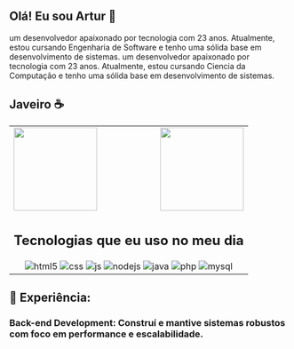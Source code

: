 ## Olá! Eu sou Artur 🤘

 um desenvolvedor apaixonado por tecnologia com 23 anos. Atualmente, estou cursando Engenharia de Software e tenho uma sólida base em desenvolvimento de sistemas.
 um desenvolvedor apaixonado por tecnologia com 23 anos. Atualmente, estou cursando Ciencia da Computação e tenho uma sólida base em desenvolvimento de sistemas.
  ## Javeiro ☕
<table>
  <tr>
    <td>
      <a>
        <img height="150" align="left" src="https://github-readme-stats.vercel.app/api?username=ArturCampos17&show_icons=true&theme=tokyonight" />
      </a>
    </td>
    <td>
      <a>
        <img height="150" align="right" src="https://github-readme-stats.vercel.app/api/top-langs?username=ArturCampos17&layout=compact&langs_count=8&card_width=320&show_icons=true&theme=tokyonight" />
      </a>
    </td>
  </tr>
  <tr>
    <td colspan="2" style="text-align:center;">
      <h2>Tecnologias que eu uso no meu dia</h2>
      <div>
        <img align="center" alt="html5" src="https://img.shields.io/badge/HTML5-E34F26?style=for-the-badge&logo=html5&logoColor=white" />
        <img align="center" alt="css" src="https://img.shields.io/badge/CSS3-1572B6?style=for-the-badge&logo=css3&logoColor=white" />
        <img align="center" alt="js" src="https://img.shields.io/badge/JavaScript-F7DF1E?style=for-the-badge&logo=javascript&logoColor=black" />
        <img align="center" alt="nodejs" src="https://img.shields.io/badge/Node.js-43853D?style=for-the-badge&logo=node.js&logoColor=white" />
        <img align="center" alt="java" src="https://img.shields.io/badge/Java-ED8B00?style=for-the-badge&logo=openjdk&logoColor=white" />
        <img align="center" alt="php" src="https://img.shields.io/badge/PHP-777BB4?style=for-the-badge&logo=php&logoColor=white" />
        <img align="center" alt="mysql" src="https://img.shields.io/badge/MySQL-005C84?style=for-the-badge&logo=mysql&logoColor=white" />
      </div>
    </td>
  </tr>
</table>

## 🔧 Experiência:

### Back-end Development: Construí e mantive sistemas robustos com foco em performance e escalabilidade.
